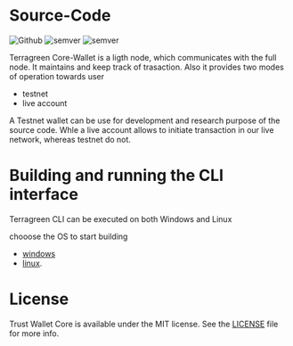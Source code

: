 # Source-Code 
![Github](https://img.shields.io/github/license/TERRAGREEN/Source-Code)
![semver](https://img.shields.io/badge/node-10.15.3-green)
![semver](https://img.shields.io/badge/terragreenCLI-1.0.0-blue)

Terragreen Core-Wallet is a ligth node, which communicates with the full node. It maintains and keep track of trasaction. Also it provides two modes of operation towards user

- testnet  
- live account

A Testnet wallet can be use for development and research purpose of the source code. Whle a live account allows to initiate transaction in our live network, whereas testnet do not.



# Building and running the CLI interface
Terragreen CLI can be executed on both Windows and Linux

chooose the OS to start building 
- [windows](https://github.com/TERRAGREEN/Source-Code/blob/master/Windows-Setup-Guide.md) 
- [linux](https://github.com/TERRAGREEN/Source-Code/blob/master/Linux-Setup-Guide.md).

# License

Trust Wallet Core is available under the MIT license. See the [LICENSE](LICENSE) file for more info.
